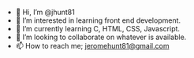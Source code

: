 - 👋 Hi, I’m @jhunt81
- 👀 I’m interested in learning front end development. 
- 🌱 I’m currently learning C, HTML, CSS, Javascript.
- 💞️ I’m looking to collaborate on whatever is available. 
- 📫 How to reach me; jeromehunt81@gmail.com

<!---
jhunt81/jhunt81 is a ✨ special ✨ repository because its `README.md` (this file) appears on your GitHub profile.
You can click the Preview link to take a look at your changes.
--->
